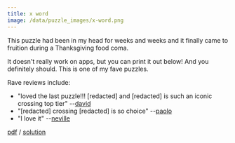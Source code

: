 ```yaml
---
title: x word
image: /data/puzzle_images/x-word.png
---
```


This puzzle had been in my head for weeks and weeks and it finally came to fruition during a Thanksgiving food coma.

It doesn't really work on apps, but you can print it out below! And you definitely should. This is one of my fave puzzles.

Rave reviews include:
- "loved the last puzzle!!! \[redacted\] and \[redacted\] is such an iconic crossing top tier" --[david](https://avidpuzzler.blogspot.com/)
- "\[redacted\] crossing \[redacted\] is so choice" --[paolo](http://gridsthesedays.blogspot.com/)
- "I love it" --[neville](https://twitter.com/flyingelevator)

<div class="body">
  <a href="../data/pdfs/x-word.pdf" download>pdf</a> / <a href="../data/solutions/x-word.jpg" download>solution</a>
</div>